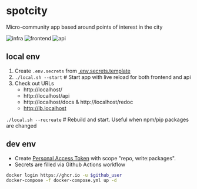 # spotcity
Micro-community app based around points of interest in the city

![infra](https://github.com/spotcity/spotcity/workflows/infra/badge.svg)
![frontend](https://github.com/spotcity/spotcity/workflows/frontend/badge.svg)
![api](https://github.com/spotcity/spotcity/workflows/api/badge.svg)

## local env
1. Create ```.env.secrets``` from [.env.secrets.template](.env.secrets.template)
2. ```./local.sh --start```     # Start app with live reload for both frontend and api
3. Check out URLs
   - http://localhost/
   - http://localhost/api
   - http://localhost/docs & http://localhost/redoc
   - http://lb.localhost


```./local.sh --recreate```  # Rebuild and start. Useful when npm/pip packages are changed


## dev env
- Create [Personal Access Token](https://github.com/settings/tokens) with scope "repo, write:packages".
- Secrets are filled via Github Actions workflow

```bash
docker login https://ghcr.io -u $github_user
docker-compose -f docker-compose.yml up -d
```
